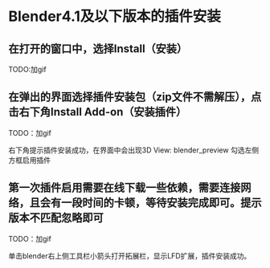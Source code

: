 # Blender4.1及以下版本的插件安装

## 在打开的窗口中，选择Install（安装）

TODO:加gif

## 在弹出的界面选择插件安装包（zip文件不需解压），点击右下角Install Add-on（安装插件）

TODO：加gif

右下角提示插件安装成功，在界面中会出现3D View: blender_preview
勾选左侧方框启用插件

## 第一次插件启用需要在线下载一些依赖，需要连接网络，且会有一段时间的卡顿，等待安装完成即可。提示版本不匹配忽略即可

TODO：加gif

单击blender右上侧工具栏小箭头打开拓展栏，显示LFD扩展，插件安装成功。

